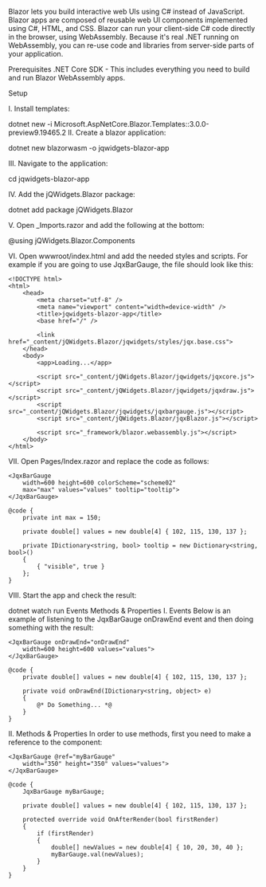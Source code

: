 Blazor lets you build interactive web UIs using C# instead of JavaScript. Blazor apps are composed of reusable web UI components implemented using C#, HTML, and CSS. Blazor can run your client-side C# code directly in the browser, using WebAssembly. Because it's real .NET running on WebAssembly, you can re-use code and libraries from server-side parts of your application.

Prerequisites
.NET Core SDK - This includes everything you need to build and run Blazor WebAssembly apps.

Setup

I. Install templates:

dotnet new -i Microsoft.AspNetCore.Blazor.Templates::3.0.0-preview9.19465.2
II. Create a blazor application:

dotnet new blazorwasm -o jqwidgets-blazor-app

III. Navigate to the application:

cd jqwidgets-blazor-app

IV. Add the jQWidgets.Blazor package:

dotnet add package jQWidgets.Blazor

V. Open _Imports.razor and add the following at the bottom:

@using jQWidgets.Blazor.Components

VI. Open wwwroot/index.html and add the needed styles and scripts. For example if you are going to use JqxBarGauge, the file should look like this:
```
<!DOCTYPE html>
<html>
    <head>
        <meta charset="utf-8" />
        <meta name="viewport" content="width=device-width" />
        <title>jqwidgets-blazor-app</title>
        <base href="/" />
 
        <link href="_content/jQWidgets.Blazor/jqwidgets/styles/jqx.base.css">
    </head>
    <body>
        <app>Loading...</app>
 
        <script src="_content/jQWidgets.Blazor/jqwidgets/jqxcore.js"></script>
        <script src="_content/jQWidgets.Blazor/jqwidgets/jqxdraw.js"></script>
        <script src="_content/jQWidgets.Blazor/jqwidgets/jqxbargauge.js"></script>
        <script src="_content/jQWidgets.Blazor/jqxBlazor.js"></script>
 
        <script src="_framework/blazor.webassembly.js"></script>
    </body>
</html>
```
VII. Open Pages/Index.razor and replace the code as follows:
```
<JqxBarGauge 
    width=600 height=600 colorScheme="scheme02"
    max="max" values="values" tooltip="tooltip">
</JqxBarGauge>

@code {
    private int max = 150;
 
    private double[] values = new double[4] { 102, 115, 130, 137 };
 
    private IDictionary<string, bool> tooltip = new Dictionary<string, bool>()
    {
        { "visible", true }
    };
}
``` 
VIII. Start the app and check the result:

dotnet watch run
Events Methods & Properties
I. Events
Below is an example of listening to the JqxBarGauge onDrawEnd event and then doing something with the result:
```
<JqxBarGauge onDrawEnd="onDrawEnd"
    width=600 height=600 values="values">
</JqxBarGauge>

@code {
    private double[] values = new double[4] { 102, 115, 130, 137 };
 
    private void onDrawEnd(IDictionary<string, object> e) 
    {
        @* Do Something... *@
    }
}
 ```
II. Methods & Properties
In order to use methods, first you need to make a reference to the component:
```
<JqxBarGauge @ref="myBarGauge"
    width="350" height="350" values="values">
</JqxBarGauge>

@code {
    JqxBarGauge myBarGauge;
 
    private double[] values = new double[4] { 102, 115, 130, 137 };
 
    protected override void OnAfterRender(bool firstRender)
    {
        if (firstRender)
        {
            double[] newValues = new double[4] { 10, 20, 30, 40 };
            myBarGauge.val(newValues);
        }
    }
}
```
